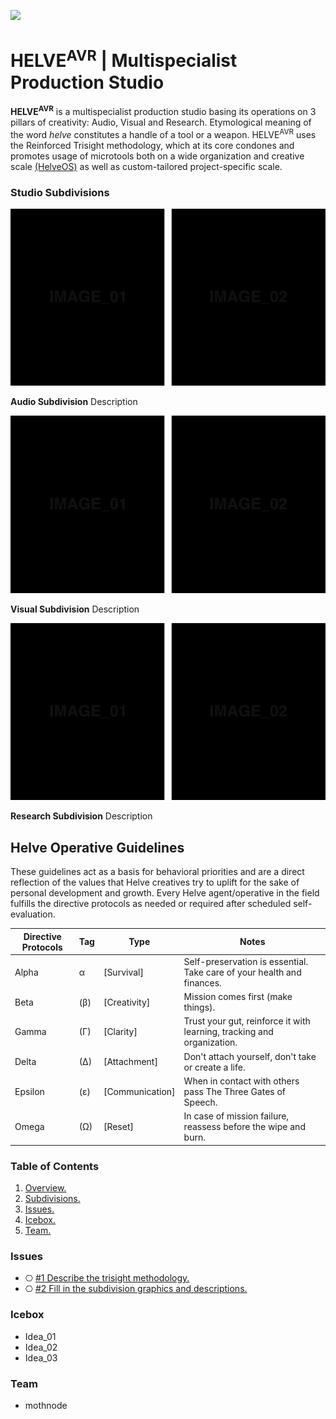 ![](https://user-images.githubusercontent.com/2768053/45264520-3d0c7a00-b43e-11e8-899c-790441ae68eb.png)

<a name="overview"></a>
# HELVE<sup>AVR</sup> | Multispecialist Production Studio 

**HELVE<sup>AVR</sup>** is a multispecialist production studio basing its operations on 3 pillars of creativity: Audio, Visual and Research. Etymological meaning of the word *helve* constitutes a handle of a tool or a weapon. HELVE<sup>AVR</sup> uses the Reinforced Trisight methodology, which at its core condones and promotes usage of microtools both on a wide organization and creative scale [(HelveOS)](https://github.com/HELVE/helveOS) as well as custom-tailored project-specific scale.

<a name="divisions"></a>
### Studio Subdivisions

![](assets/readme_visuals/example-dual-gallery.png)

**Audio Subdivision** Description

![](assets/readme_visuals/example-dual-gallery.png)

**Visual Subdivision** Description

![](assets/readme_visuals/example-dual-gallery.png)

**Research Subdivision** Description

## Helve Operative Guidelines

These guidelines act as a basis for behavioral priorities and are a direct reflection of the values that Helve creatives try to uplift for the sake of personal development and growth. Every Helve agent/operative in the field fulfills the directive protocols as needed or required after scheduled self-evaluation. 

Directive Protocols | Tag | Type  | Notes 
------------ | ------------- | ------------- | -------------
Alpha | α | [Survival] | Self-preservation is essential. Take care of your health and finances.
Beta | (β) | [Creativity] | Mission comes first (make things).
Gamma | (Γ) | [Clarity] | Trust your gut, reinforce it with learning, tracking and organization.
Delta | (Δ) | [Attachment] | Don't attach yourself, don't take or create a life. 
Epsilon | (ε) | [Communication] | When in contact with others pass The Three Gates of Speech.
Omega | (Ω) | [Reset] | In case of mission failure, reassess before the wipe and burn.

### Table of Contents
1. [Overview.](#overview)
2. [Subdivisions.](#divisions)
3. [Issues.](#issues)
4. [Icebox.](#icebox)
7. [Team.](#team)

<a name="issues"></a>
### Issues
+ ⎔ [#1 Describe the trisight methodology.](https://github.com/HELVE/helve-intro/issues/1)
+ ⎔ [#2 Fill in the subdivision graphics and descriptions.](https://github.com/HELVE/helve-intro/issues/2)

<a name="icebox"></a>
### Icebox
+ Idea_01
+ Idea_02
+ Idea_03

<a name="team"></a>
### Team

+ mothnode

